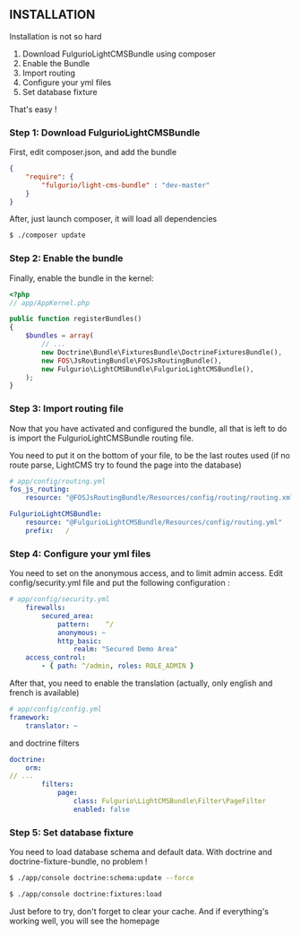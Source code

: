 INSTALLATION
------------

Installation is not so hard

1. Download FulgurioLightCMSBundle using composer
2. Enable the Bundle
3. Import routing
4. Configure your yml files
5. Set database fixture

That's easy !

### Step 1: Download FulgurioLightCMSBundle

First, edit composer.json, and add the bundle

``` json
{
    "require": {
        "fulgurio/light-cms-bundle" : "dev-master"
    }
}
```

After, just launch composer, it will load all dependencies

``` bash
$ ./composer update
```

### Step 2: Enable the bundle

Finally, enable the bundle in the kernel:

``` php
<?php
// app/AppKernel.php

public function registerBundles()
{
    $bundles = array(
        // ...
        new Doctrine\Bundle\FixturesBundle\DoctrineFixturesBundle(),
        new FOS\JsRoutingBundle\FOSJsRoutingBundle(),
        new Fulgurio\LightCMSBundle\FulgurioLightCMSBundle(),
    );
}
```

### Step 3: Import routing file

Now that you have activated and configured the bundle, all that is left to do is
 import the FulgurioLightCMSBundle routing file.

You need to put it on the bottom of your file, to be the last routes used (if no
 route parse, LightCMS try to found the page into the database)

``` yaml
# app/config/routing.yml
fos_js_routing:
    resource: "@FOSJsRoutingBundle/Resources/config/routing/routing.xml"

FulgurioLightCMSBundle:
    resource: "@FulgurioLightCMSBundle/Resources/config/routing.yml"
    prefix:   /
```

### Step 4: Configure your yml files

You need to set on the anonymous access, and to limit admin access. Edit
config/security.yml file and put the following configuration :
``` yaml
# app/config/security.yml
    firewalls:
        secured_area:
            pattern:    ^/
            anonymous: ~
            http_basic:
                realm: "Secured Demo Area"
    access_control:
        - { path: ^/admin, roles: ROLE_ADMIN }
```

After that, you need to enable the translation (actually, only english and
french is available)
``` yaml
# app/config/config.yml
framework:
    translator: ~
```

and doctrine filters
``` yaml
doctrine:
    orm:
// ...
        filters:
            page:
                class: Fulgurio\LightCMSBundle\Filter\PageFilter
                enabled: false
```

### Step 5: Set database fixture

You need to load database schema and default data. With doctrine and
doctrine-fixture-bundle, no problem !

``` bash
$ ./app/console doctrine:schema:update --force

$ ./app/console doctrine:fixtures:load
```

Just before to try, don't forget to clear your cache. And if everything's
working well, you will see the homepage
